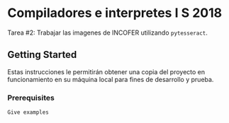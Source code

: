 # Compiladores e interpretes I S 2018

Tarea #2: Trabajar las imagenes de INCOFER utilizando ```pytesseract```.

## Getting Started

Estas instrucciones le permitirán obtener una copia del proyecto en funcionamiento en su máquina local para fines de desarrollo y prueba.

### Prerequisites

```
Give examples
```
